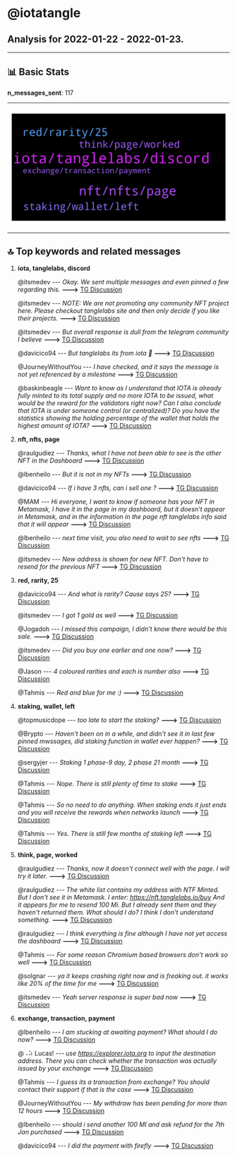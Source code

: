 # **@iotatangle**
 ## Analysis for **2022-01-22** - **2022-01-23**.

---

## 📊 **Basic Stats**

**n_messages_sent**: 117

---
![wordcloud](iotatangle_1Days_wordcloud.png)

---


## 🔝 **Top keywords and related messages**

1. **iota, tanglelabs, discord**

    @itsmedev --- *Okay. We sent multiple messages and even pinned a few regarding this.* **--->** [TG Discussion](https://t.me/iotatangle/307397)

    @itsmedev --- *NOTE: We are not promoting any community NFT project here. Please checkout tanglelabs site and then only decide if you like their projects.* **--->** [TG Discussion](https://t.me/iotatangle/307299)

    @itsmedev --- *But overall response is dull from the telegram community I believe* **--->** [TG Discussion](https://t.me/iotatangle/307414)

    @davicico94 --- *But tanglelabs its from iota 🤔* **--->** [TG Discussion](https://t.me/iotatangle/307407)

    @JourneyWithoutYou --- *I have checked, and it says the message is not yet referenced by a milestone* **--->** [TG Discussion](https://t.me/iotatangle/307438)

    @baskinbeagle --- *Want to know as I understand that IOTA is already fully minted to its total supply and no more IOTA to be issued, what would be the reward for the validators right now?   Can I also conclude that IOTA is under someone control (or centralized)?  Do you have the statistics showing the holding percentage of the wallet that holds the highest amount of IOTA?* **--->** [TG Discussion](https://t.me/iotatangle/307338)

2. **nft, nfts, page**

    @raulgudiez --- *Thanks, what I have not been able to see is the other NFT in the Dashboard* **--->** [TG Discussion](https://t.me/iotatangle/307265)

    @lbenheilo --- *But it is not in my NFTs* **--->** [TG Discussion](https://t.me/iotatangle/307232)

    @davicico94 --- *If i have 3 nfts, can i sell one ?* **--->** [TG Discussion](https://t.me/iotatangle/307318)

    @MAM --- *Hi everyone, I want to know if someone has your NFT in Metamask, I have it in the page in my dashboard, but it doesn't appear in Metamask, and in the information in the page nft tanglelabs info said that it will appear* **--->** [TG Discussion](https://t.me/iotatangle/307468)

    @lbenheilo --- *next time visit, you also need to wait to see nfts* **--->** [TG Discussion](https://t.me/iotatangle/307258)

    @itsmedev --- *New address is shown for new NFT. Don't have to resend for the previous NFT* **--->** [TG Discussion](https://t.me/iotatangle/307264)

3. **red, rarity, 25**

    @davicico94 --- *And what is rarity? Cause says 25?* **--->** [TG Discussion](https://t.me/iotatangle/307332)

    @itsmedev --- *I got 1 gold as well* **--->** [TG Discussion](https://t.me/iotatangle/307418)

    @Jogadoh --- *I missed this campaign, I didn't know there would be this sale.* **--->** [TG Discussion](https://t.me/iotatangle/307396)

    @itsmedev --- *Did you buy one earlier and one now?* **--->** [TG Discussion](https://t.me/iotatangle/307266)

    @Jason --- *4 coloured rarities and each is number also* **--->** [TG Discussion](https://t.me/iotatangle/307337)

    @Tahmis --- *Red and blue for me :)* **--->** [TG Discussion](https://t.me/iotatangle/307269)

4. **staking, wallet, left**

    @topmusicdope --- *too late to start the staking?* **--->** [TG Discussion](https://t.me/iotatangle/307378)

    @Brypto --- *Haven't been on in a while, and didn't see it in last few pinned mwssages, did staking function in wallet ever happen?* **--->** [TG Discussion](https://t.me/iotatangle/307352)

    @sergyjer --- *Staking 1 phase-9 day, 2 phase 21 month* **--->** [TG Discussion](https://t.me/iotatangle/307386)

    @Tahmis --- *Nope. There is still plenty of time to stake* **--->** [TG Discussion](https://t.me/iotatangle/307380)

    @Tahmis --- *So no need to do anything. When staking ends it just ends and you will receive the rewards when networks launch* **--->** [TG Discussion](https://t.me/iotatangle/307379)

    @Tahmis --- *Yes. There is still few months of staking left* **--->** [TG Discussion](https://t.me/iotatangle/307354)

5. **think, page, worked**

    @raulgudiez --- *Thanks, now it doesn't connect well with the page.  I will try it later.* **--->** [TG Discussion](https://t.me/iotatangle/307262)

    @raulgudiez --- *The white list contains my address with NTF Minted.  But I don't see it in Metamask.  I enter: https://nft.tanglelabs.io/buy  And it appears for me to resend 100 Mi.  But I already sent them and they haven't returned them.  What should I do? I think I don't understand something.* **--->** [TG Discussion](https://t.me/iotatangle/307260)

    @raulgudiez --- *I think everything is fine although I have not yet access the dashboard* **--->** [TG Discussion](https://t.me/iotatangle/307291)

    @Tahmis --- *For some reason Chromium based browsers don't work so well* **--->** [TG Discussion](https://t.me/iotatangle/307289)

    @solgnar --- *ya it keeps crashing right now and is freaking out. it works like 20% of the time for me* **--->** [TG Discussion](https://t.me/iotatangle/307263)

    @itsmedev --- *Yeah server response is super bad now* **--->** [TG Discussion](https://t.me/iotatangle/307259)

6. **exchange, transaction, payment**

    @lbenheilo --- *I am stucking at awaiting payment? What should I do now?* **--->** [TG Discussion](https://t.me/iotatangle/307221)

    @⠠⠵ Lucas! --- *use https://explorer.iota.org to input the destination address. There you can check whether the transaction was actually issued by your exchange* **--->** [TG Discussion](https://t.me/iotatangle/307436)

    @Tahmis --- *I guess its a transaction from exchange? You should contact their support if that is the case* **--->** [TG Discussion](https://t.me/iotatangle/307445)

    @JourneyWithoutYou --- *My withdraw has been pending for more than 12 hours* **--->** [TG Discussion](https://t.me/iotatangle/307431)

    @lbenheilo --- *should i send another 100 MI and ask refund for the 7th Jan purchased* **--->** [TG Discussion](https://t.me/iotatangle/307229)

    @davicico94 --- *I did the payment with firefly* **--->** [TG Discussion](https://t.me/iotatangle/307314)

